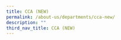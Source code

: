 ```yaml
---
title: CCA (NEW)
permalink: /about-us/departments/cca-new/
description: ""
third_nav_title: CCA (NEW)
---
```

